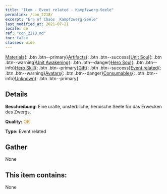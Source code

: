 ```yaml
---
title: "Item - Event related - Kampfzwerg-Seele"
permalink: /con_2218/
excerpt: "Era of Chaos  Kampfzwerg-Seele"
last_modified_at: 2021-07-21
locale: de
ref: "con_2218.md"
toc: false
classes: wide
---
```

 [Materials](/ItemsDE/){: .btn .btn--primary}[Artifacts](/ItemsDE/Artifacts/){: .btn .btn--success}[Unit Soul](/ItemsDE/UnitSoul/){: .btn .btn--warning}[Unit Awakening](/ItemsDE/UnitAwakening/){: .btn .btn--danger}[Hero Soul](/ItemsDE/HeroSoul/){: .btn .btn--info}[Hero Skill](/ItemsDE/HeroSkill/){: .btn .btn--primary}[Gift](/ItemsDE/Gift/){: .btn .btn--success}[Event related](/ItemsDE/Events/){: .btn .btn--warning}[Avatars](/ItemsDE/Avatars/){: .btn .btn--danger}[Consumables](/ItemsDE/Consumables/){: .btn .btn--info}[Unknown](/ItemsDE/Unknown/){: .btn .btn--primary}

## Details
 **Beschreibung:** Eine uralte, unsterbliche, heroische Seele für das Erwecken des Zwergs.

 **Quality:** <span style="color: #FF8C00">OK</span>

 **Type:** Event related

## Gather

  None

## This item contains:

  None

